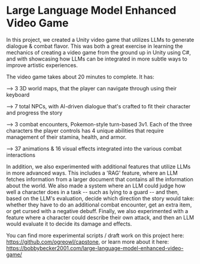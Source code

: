 # Large Language Model Enhanced Video Game

In this project, we created a Unity video game that utilizes LLMs to generate dialogue & combat flavor. This was both a great exercise in learning the mechanics of creating a video game from the ground up in Unity using C#, and with showcasing how LLMs can be integrated in more subtle ways to improve artistic experiences. 


The video game takes about 20 minutes to complete. It has:

--> 3 3D world maps, that the player can navigate through using their keyboard

--> 7 total NPCs, with AI-driven dialogue that's crafted to fit their character and progress the story

--> 3 combat encounters, Pokemon-style turn-based 3v1. Each of the three characters the player controls has 4 unique abilities that require management of their stamina, health, and armor.

--> 37 animations & 16 visual effects integrated into the various combat interactions 


In addition, we also experimented with additional features that utilize LLMs in more advanced ways. This includes a 'RAG' feature, where an LLM fetches information from a larger document that contains all the information about the world. We also made a system where an LLM could judge how well a character does in a task -- such as lying to a guard -- and then, based on the LLM's evaluation, decide which direction the story would take: whether they have to do an additional combat encounter, get an extra item, or get cursed with a negative debuff. Finally, we also experimented with a feature where a character could describe their own attack, and then an LLM would evaluate it to decide its damage and effects.

You can find more experimental scripts / draft work on this project here: https://github.com/ogreowl/capstone, or learn more about it here: https://bobbybecker2001.com/large-language-model-enhanced-video-game/



